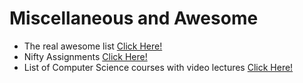 # Miscellaneous and Awesome

* The real awesome list [Click Here!](https://github.com/sindresorhus/awesome#gaming)
* Nifty Assignments [Click Here!](http://nifty.stanford.edu/)
* List of Computer Science courses with video lectures [Click Here!](https://github.com/Developer-Y/cs-video-courses)
